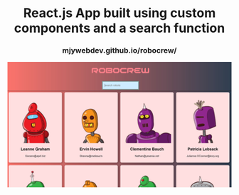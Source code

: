 <h1 align="center">React.js App built using custom components and a search function</h1>
<h3 align="center"> mjywebdev.github.io/robocrew/ </h3>

![myimage-alt-tag](./image.JPG)
